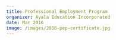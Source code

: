 ```yaml
---
title: Professional Employment Program
organizer: Ayala Education Incorporated
date: Mar 2016
image: /images/2016-pep-certificate.jpg
---
```

